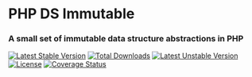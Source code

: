 # PHP DS Immutable

### A small set of immutable data structure abstractions in PHP

[![Latest Stable Version](http://poser.pugx.org/ericfortmeyer/php-ds-immutable/v)](https://packagist.org/packages/ericfortmeyer/php-ds-immutable) [![Total Downloads](http://poser.pugx.org/ericfortmeyer/php-ds-immutable/downloads)](https://packagist.org/packages/ericfortmeyer/php-ds-immutable) [![Latest Unstable Version](http://poser.pugx.org/ericfortmeyer/php-ds-immutable/v/unstable)](https://packagist.org/packages/ericfortmeyer/php-ds-immutable) [![License](http://poser.pugx.org/ericfortmeyer/php-ds-immutable/license)](https://packagist.org/packages/ericfortmeyer/php-ds-immutable)
[![Coverage Status](https://coveralls.io/repos/github/ericfortmeyer/php-ds-immutable/badge.svg?branch=main)](https://coveralls.io/github/ericfortmeyer/php-ds-immutable?branch=main)


